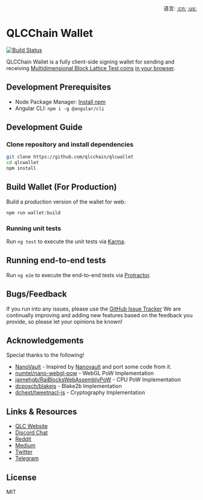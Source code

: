 <div align="right">语言:
<a title="中文" href="README_CN.md">:cn:</a>
<a title="英文" href="README.md">:us:</a></div>

# QLCChain Wallet

[![Build Status](https://travis-ci.com/qlcchain/QLCWallet.svg?branch=master)](https://travis-ci.com/qlcchain/QLCWallet)

QLCChain Wallet is a fully client-side signing wallet for sending and receiving [Multidimensional Block Lattice Test coins](https://qlcchain.org) [in your browser](https://qlcchain.org).

## Development Prerequisites
- Node Package Manager: [Install npm](https://www.npmjs.com/get-npm)
- Angular CLI: `npm i -g @angular/cli`

## Development Guide

### Clone repository and install dependencies
```bash
git clone https://github.com/qlcchain/qlcwallet
cd qlcwallet
npm install
```

## Build Wallet (For Production)

Build a production version of the wallet for web:

```bash
npm run wallet:build
```

### Running unit tests

Run `ng test` to execute the unit tests via [Karma](https://karma-runner.github.io).

## Running end-to-end tests

Run `ng e2e` to execute the end-to-end tests via [Protractor](http://www.protractortest.org/).

## Bugs/Feedback
If you run into any issues, please use the [GitHub Issue Tracker](https://github.com/qlcchain/qlcwallet/issues) 
We are continually improving and adding new features based on the feedback you provide, so please let your opinions be known!

## Acknowledgements
Special thanks to the following!
- [NanoVault](https://github.com/cronoh/nanovault) - Inspired by [Nanovault](https://nanovault.io/) and port some code from it.
- [numtel/nano-webgl-pow](https://github.com/numtel/nano-webgl-pow) - WebGL PoW Implementation
- [jaimehgb/RaiBlocksWebAssemblyPoW](https://github.com/jaimehgb/RaiBlocksWebAssemblyPoW) - CPU PoW Implementation
- [dcposch/blakejs](https://github.com/dcposch/blakejs) - Blake2b Implementation
- [dchest/tweetnacl-js](https://github.com/dchest/tweetnacl-js) - Cryptography Implementation

## Links & Resources

- [QLC Website](https://qlcchain.org)
- [Discord Chat](https://discord.gg/JnCnhjr)
- [Reddit](https://www.reddit.com/r/Qlink/)
- [Medium](https://medium.com/qlc-chain)
- [Twitter](https://twitter.com/QLCchain)
- [Telegram](https://t.me/qlinkmobile)

## License

MIT
